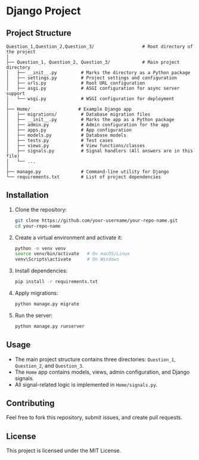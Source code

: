 # Django Project

## Project Structure
```
Question_1,Question_2,Question_3/                  # Root directory of the project
│
├── Question_1, Question_2, Question_3/            # Main project directory
│   ├── __init__.py         # Marks the directory as a Python package
│   ├── settings.py         # Project settings and configuration
│   ├── urls.py             # Root URL configuration
│   ├── asgi.py             # ASGI configuration for async server support
│   └── wsgi.py             # WSGI configuration for deployment
│
├── Home/                  # Example Django app
│   ├── migrations/         # Database migration files
│   ├── __init__.py         # Marks the app as a Python package
│   ├── admin.py            # Admin configuration for the app
│   ├── apps.py             # App configuration
│   ├── models.py           # Database models
│   ├── tests.py            # Test cases
│   ├── views.py            # View functions/classes
│   ├── signals.py          # Signal handlers (All answers are in this file)
│   └── ...
│
├── manage.py               # Command-line utility for Django
└── requirements.txt        # List of project dependencies
```

## Installation
1. Clone the repository:
   ```sh
   git clone https://github.com/your-username/your-repo-name.git
   cd your-repo-name
   ```
2. Create a virtual environment and activate it:
   ```sh
   python -m venv venv
   source venv/bin/activate   # On macOS/Linux
   venv\Scripts\activate      # On Windows
   ```
3. Install dependencies:
   ```sh
   pip install -r requirements.txt
   ```
4. Apply migrations:
   ```sh
   python manage.py migrate
   ```
5. Run the server:
   ```sh
   python manage.py runserver
   ```

## Usage
- The main project structure contains three directories: `Question_1`, `Question_2`, and `Question_3`.
- The `Home` app contains models, views, admin configuration, and Django signals.
- All signal-related logic is implemented in `Home/signals.py`.

## Contributing
Feel free to fork this repository, submit issues, and create pull requests.

## License
This project is licensed under the MIT License.

